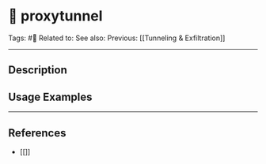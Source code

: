 # 💢 proxytunnel
Tags: #💢
Related to: 
See also: 
Previous: [[Tunneling & Exfiltration]]

---
## Description


## Usage Examples


---
## References
- [[]]